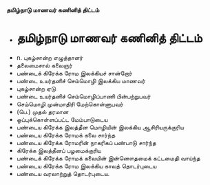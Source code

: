 **தமிழ்நாடு மாணவர் கணினித் திட்டம்**
- # தமிழ்நாடு மாணவர் கணினித் திட்டம்
- n. புகழ்சான்ற எழுத்தாளர்
- தலைமைசால் கலைஞர்
- பண்டைக் கிரேக்க ரோம இலக்கியச் சான்றோர்
- பண்டை உயர்தனிச் செம்மொழி இலக்கிய மாணவர்
- புகழ்சான்ற ஏடு
- பண்டை உயர்தனிச் செம்மொழிப்பாணி பின்பற்றுபவர்
- செம்மொழி முன்மாதிரி மேற்கொள்ளுபவர்
- (பெ.) முதல் தரமான
- ஒப்புக்கொள்ளப்பட்ட மேம்பாடுடைய
- பண்டைய கிரேக்க இலத்தீன மொழியின் இலக்கிய ஆசிரியருக்குரிய
- பண்டைய கிரேக்க ரோமக் கலை சார்ந்த
- பண்டைய கிரேக்க ரோமரின் நாகரிகப் பண்பாடு சார்ந்த
- கிரேக்க இலத்தீனப் பழமைக்குரிய
- பண்டைக் கிரேக்க ரோமக் கலையின் இன்னௌதமைக் கட்டமைதி வாய்ந்த
- பண்டைய கிரேக்க ரோம இலக்கிய காலத் தொடர்புடைய
- பண்டைய வரலாற்றுத் தொடர்புடைய.

